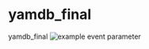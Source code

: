 # yamdb_final
yamdb_final
![example event parameter](https://github.com/github/yamdb_final/actions/workflows/yamdb_workflow.yml/badge.svg?event=push)
